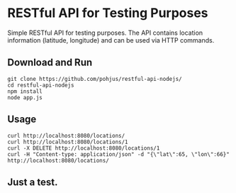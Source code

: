 # RESTful API for Testing Purposes

Simple RESTful API for testing purposes. The API contains location information (latitude, longitude) and can be used via HTTP commands.

## Download and Run

```
git clone https://github.com/pohjus/restful-api-nodejs/
cd restful-api-nodejs
npm install
node app.js
```

## Usage

```
curl http://localhost:8080/locations/
curl http://localhost:8080/locations/1
curl -X DELETE http://localhost:8080/locations/1
curl -H "Content-type: application/json" -d "{\"lat\":65, \"lon\":66}" http://localhost:8080/locations/
```

## Just a test.
